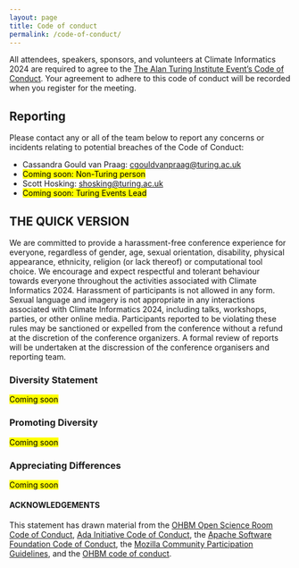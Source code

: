 ```yaml
---
layout: page
title: Code of conduct
permalink: /code-of-conduct/
---
```



All attendees, speakers, sponsors, and volunteers at Climate Informatics 2024 are required to agree to the [The Alan Turing Institute Event’s Code of Conduct](https://www.turing.ac.uk/events/policies-and-guidelines). Your agreement to adhere to this code of conduct will be recorded when you register for the meeting. 

## Reporting
Please contact any or all of the team below to report any concerns or incidents relating to potential breaches of the Code of Conduct:
- Cassandra Gould van Praag: cgouldvanpraag@turing.ac.uk
- <mark>Coming soon: Non-Turing person </mark>
- Scott Hosking: shosking@turing.ac.uk
- <mark>Coming soon: Turing Events Lead </mark>


## THE QUICK VERSION
We are committed to provide a harassment-free conference experience for everyone, regardless of gender, age, sexual orientation, disability, physical appearance, ethnicity, religion (or lack thereof) or computational tool choice. We encourage and expect respectful and tolerant behaviour towards everyone throughout the activities associated with Climate Informatics 2024. Harassment of participants is not allowed in any form. Sexual language and imagery is not appropriate in any interactions associated with Climate Informatics 2024, including talks, workshops, parties, or other online media. Participants reported to be violating these rules may be sanctioned or expelled from the conference without a refund at the discretion of the conference organizers. A formal review of reports will be undertaken at the discression of the conference organisers and reporting team.


### Diversity Statement
<mark>Coming soon</mark>
<!-- The Organization for Human Brain Mapping (OHBM) is an international community of researchers devoted to understanding the structure and function of the human brain, an incredibly complex and diverse entity. As an organization, OHBM strongly values diversity in its membership. OHBM is therefore committed to creating an equitable environment where human diversity is welcomed and respected. While no list can hope to be comprehensive, we explicitly honor diversity in: age, culture, ethnicity, gender identity or expression, language, national origin, political beliefs, profession, race, religion, sexual orientation, and socioeconomic status. -->

### Promoting Diversity
<mark>Coming soon</mark>
<!-- In both public and private interactions, OHBM expects its members to be respectful of all community voices. Conversations should be direct, constructive, and positive. We expect members to respect and honor all forms of diversity. Community members are also encouraged to seek diverse perspectives. As an organization, we will work to ensure that our leadership council, symposia and keynote speakers, committee members, and SIGs reflect the diversity of OHBM. -->

### Appreciating Differences
<mark>Coming soon</mark>
<!-- OHBM members come from many cultures and backgrounds. We therefore expect community members to be respectful of different cultural practices, attitudes, and beliefs. This includes being aware of preferred titles and pronouns, as well as using a respectful tone of voice. -->
<!-- While we do not assume OHBM members know the cultural practices of every ethnic and cultural group, we expect members to recognize and appreciate differences within our community. This means being open to learning from and educating others, as well as educating yourself. -->

#### ACKNOWLEDGEMENTS
This statement has drawn material from the [OHBM Open Science Room Code of Conduct](https://ohbm.github.io/osr2022/osr_coc/), [Ada Initiative Code of Conduct](https://geekfeminism.wikia.org/wiki/Conference_anti-harassment/Policy), the [Apache Software Foundation Code of Conduct](https://www.apache.org/foundation/policies/conduct.html), the [Mozilla Community Participation Guidelines](https://www.mozilla.org/en-US/about/governance/policies/participation/), and the [OHBM code of conduct](https://www.humanbrainmapping.org/i4a/pages/index.cfm?pageid=3912).


